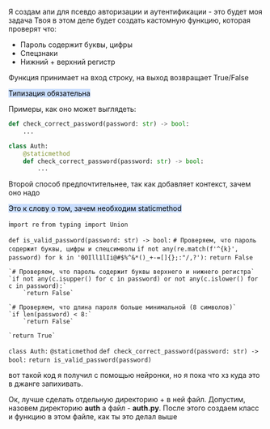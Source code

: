 
Я создам апи для псевдо авторизации и аутентификации - это будет моя задача 
Твоя в этом деле будет создать кастомную функцию, которая проверят что: 
- Пароль содержит буквы, цифры
- Спецзнаки
- Нижний + верхний регистр

Функция принимает на вход строку, на выход возвращает True/False 

<mark style="background: #ADCCFFA6;">Типизация обязательна</mark>


Примеры, как оно может выглядеть: 

```python
def check_correct_password(password: str) -> bool:
	...
```

```python
class Auth:
	@staticmethod
	def check_correct_password(password: str) -> bool:
		...
```

Второй способ предпочтительнее, так как добавляет контекст, зачем оно надо

<mark style="background: #ADCCFFA6;">Это к слову о том, зачем необходим staticmethod</mark>

i`mport re`
`from typing import Union`

`def is_valid_password(password: str) -> bool:`
    `# Проверяем, что пароль содержит буквы, цифры и спецсимволы`
    `if not any(re.match(f'^{k}', password) for k in '0OIll1lIi@#$%^&*()_+-=[]{};:"/,?'):`
        `return False`

    `# Проверяем, что пароль содержит буквы верхнего и нижнего регистра`
    `if not any(c.isupper() for c in password) or not any(c.islower() for c in password):`
        `return False`

    `# Проверяем, что длина пароля больше минимальной (8 символов)`
    `if len(password) < 8:`
        `return False`

    `return True`

`class Auth:`
    `@staticmethod`
    `def check_correct_password(password: str) -> bool:`
        `return is_valid_password(password)`


вот такой код я получил с помощью нейронки, но я пока что хз куда это в джанге запихивать.

Ок, лучше сделать отдельную директорию + в ней файл. Допустим, назовем директорию **auth** а файл - **auth.py**. После этого создаем класс и функцию в этом файле, как ты это делал выше